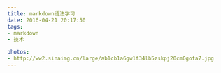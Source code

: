```yaml
---
title: markdown语法学习
date: 2016-04-21 20:17:50
tags: 
- markdown
- 技术

photos: 
- http://ww2.sinaimg.cn/large/ab1cb1a6gw1f34lb5zskpj20cm0gota7.jpg
---
```


